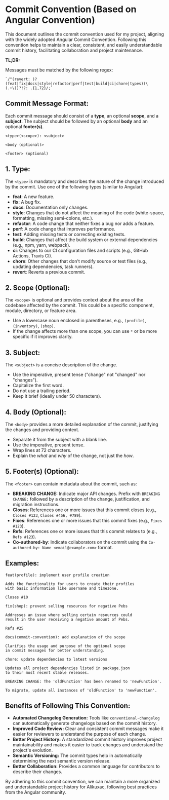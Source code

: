 # Commit Convention (Based on Angular Convention)

This document outlines the commit convention used for my project, aligning with the widely adopted Angular Commit Convention. Following this convention helps to maintain a clear, consistent, and easily understandable commit history, facilitating collaboration and project maintenance.

**TL;DR:**

Messages must be matched by the following regex:
```
`/^(revert: )?(feat|fix|docs|style|refactor|perf|test|build|ci|chore|types)(\(.+\))?!?: .{1,72}/;`
```

## Commit Message Format:

Each commit message should consist of a **type**, an optional **scope**, and a **subject**. The subject should be followed by an optional **body** and an optional **footer(s)**.

```
<type>(<scope>): <subject>

<body (optional)>

<footer> (optional)
```

## 1\. Type:

The `<type>` is mandatory and describes the nature of the change introduced by the commit. Use one of the following types (similar to Angular):

  * **feat**: A new feature.
  * **fix**: A bug fix.
  * **docs**: Documentation only changes.
  * **style**: Changes that do not affect the meaning of the code (white-space, formatting, missing semi-colons, etc.).
  * **refactor**: A code change that neither fixes a bug nor adds a feature.
  * **perf**: A code change that improves performance.
  * **test**: Adding missing tests or correcting existing tests.
  * **build**: Changes that affect the build system or external dependencies (e.g., npm, yarn, webpack).
  * **ci**: Changes to our CI configuration files and scripts (e.g., GitHub Actions, Travis CI).
  * **chore**: Other changes that don't modify source or test files (e.g., updating dependencies, task runners).
  * **revert**: Reverts a previous commit.

## 2\. Scope (Optional):

The `<scope>` is optional and provides context about the area of the codebase affected by the commit. This could be a specific component, module, directory, or feature area.

  * Use a lowercase noun enclosed in parentheses, e.g., `(profile)`, `(inventory)`, `(shop)`.
  * If the change affects more than one scope, you can use `*` or be more specific if it improves clarity.

## 3\. Subject:

The `<subject>` is a concise description of the change.

  * Use the imperative, present tense ("change" not "changed" nor "changes").
  * Capitalize the first word.
  * Do not use a trailing period.
  * Keep it brief (ideally under 50 characters).

## 4\. Body (Optional):

The `<body>` provides a more detailed explanation of the commit, justifying the changes and providing context.

  * Separate it from the subject with a blank line.
  * Use the imperative, present tense.
  * Wrap lines at 72 characters.
  * Explain the *what* and *why* of the change, not just the *how*.

## 5\. Footer(s) (Optional):

The `<footer>` can contain metadata about the commit, such as:

  * **BREAKING CHANGE:** Indicate major API changes. Prefix with `BREAKING CHANGE:` followed by a description of the change, justification, and migration instructions.
  * **Closes**: References one or more issues that this commit closes (e.g., `Closes #123`, `Closes #456, #789`).
  * **Fixes**: References one or more issues that this commit fixes (e.g., `Fixes #123`).
  * **Refs**: References one or more issues that this commit relates to (e.g., `Refs #123`).
  * **Co-authored-by**: Indicate collaborators on the commit using the `Co-authored-by: Name <email@example.com>` format.

## Examples:

```
feat(profile): implement user profile creation

Adds the functionality for users to create their profiles
with basic information like username and timezone.

Closes #10

```

```
fix(shop): prevent selling resources for negative Pebs

Addresses an issue where selling certain resources could
result in the user receiving a negative amount of Pebs.

Refs #25

```

```
docs(commit-convention): add explanation of the scope

Clarifies the usage and purpose of the optional scope
in commit messages for better understanding.

```

```
chore: update dependencies to latest versions

Updates all project dependencies listed in package.json
to their most recent stable releases.

```

```
BREAKING CHANGE: The 'oldFunction' has been renamed to 'newFunction'.

To migrate, update all instances of 'oldFunction' to 'newFunction'.

```

## Benefits of Following This Convention:

  * **Automated Changelog Generation:** Tools like `conventional-changelog` can automatically generate changelogs based on the commit history.
  * **Improved Code Review:** Clear and consistent commit messages make it easier for reviewers to understand the purpose of each change.
  * **Better Project History:** A standardized commit history improves project maintainability and makes it easier to track changes and understand the project's evolution.
  * **Semantic Versioning:** The commit types help in automatically determining the next semantic version release.
  * **Better Collaboration:** Provides a common language for contributors to describe their changes.

By adhering to this commit convention, we can maintain a more organized and understandable project history for Alikuxac, following best practices from the Angular community.
```